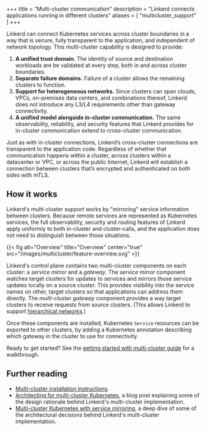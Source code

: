 +++
title = "Multi-cluster communication"
description = "Linkerd connects applications running in different clusters"
aliases = [ "multicluster_support" ]
+++

Linkerd can connect Kubernetes services across cluster boundaries in a way that
is secure, fully transparent to the application, and independent of network
topology. This multi-cluster capability is designed to provide:

1. **A unified trust domain.** The identity of source and destination workloads
   are be validated at every step, both in and across cluster boundaries.
2. **Separate failure domains.** Failure of a cluster allows the remaining
   clusters to function.
3. **Support for heterogeneous networks.** Since clusters can span clouds,
   VPCs, on-premises data centers, and combinations thereof, Linkerd does not
   introduce any L3/L4 requirements other than gateway connectivity.
4. **A unified model alongside in-cluster communication.** The same
   observability, reliability, and security features that Linkerd provides for
   in-cluster communication extend to cross-cluster communication.

Just as with in-cluster connections, Linkerd’s cross-cluster connections are
transparent to the application code. Regardless of whether that communication
happens within a cluster, across clusters within a datacenter or VPC, or across
the public Internet, Linkerd will establish a connection between clusters
that’s encrypted and authenticated on both sides with mTLS.

## How it works

Linkerd's multi-cluster support works by "mirroring" service information
between clusters. Because remote services are represented as Kubernetes
services, the full observability, security and routing features of Linkerd
apply uniformly to both in-cluster and cluster-calls, and the application does
not need to distinguish between those situations.

{{< fig
    alt="Overview"
    title="Overview"
    center="true"
    src="/images/multicluster/feature-overview.svg" >}}

Linkerd's control plane contains two multi-cluster components on each cluster:
a *service mirror* and a *gateway*. The *service mirror* component watches
target clusters for updates to services and mirrors those service updates
locally on a source cluster. This provides visibility into the service names on
other, target clusters so that applications can address them directly. The
*multi-cluster gateway* component provides a way target clusters to receive
requests from source clusters. (This allows Linkerd to support [hierarchical
networks](/2020/02/17/architecting-for-multicluster-kubernetes/#requirement-i-support-hierarchical-networks).)

Once these components are installed, Kubernetes `Service` resources can be
exported to other clusters, by adding a Kubernetes annotation describing which
gateway in the cluster to use for connectivity.

Ready to get started? See the [getting started with multi-cluster
guide](/2/tasks/multicluster/) for a walkthrough.

## Further reading

* [Multi-cluster installation instructions](/2/tasks/installing-multicluster/).
* [Architecting for multi-cluster
  Kubernetes](/2020/02/17/architecting-for-multicluster-kubernetes/), a blog
  post explaining some of the design rationale behind Linkerd's multi-cluster
  implementation.
* [Multi-cluster Kubernetes with service
  mirroring](/2020/02/25/multicluster-kubernetes-with-service-mirroring/), a
  deep dive of some of the architectural decisions behind Linkerd's
  multi-cluster implementation.

